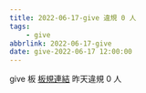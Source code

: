 ```yaml
---
title: 2022-06-17-give 違規 0 人
tags:
    - give
abbrlink: 2022-06-17-give
date: give-2022-06-17 12:00:00
---
```

give 板 [板規連結](https://www.ptt.cc/bbs/give/M.1612495900.A.C32.html)
昨天違規 0 人
